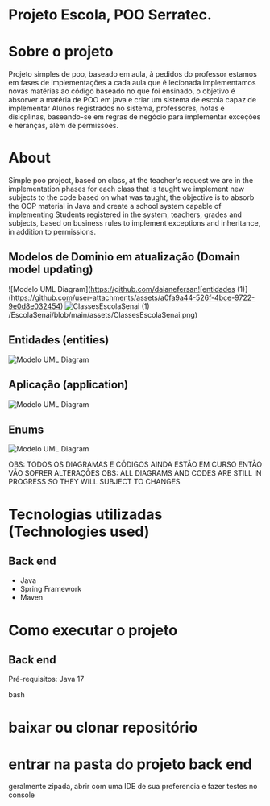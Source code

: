 # Projeto Escola, POO Serratec.


# Sobre o projeto
Projeto simples de poo, baseado em aula, à pedidos do professor estamos em fases de implementações a cada aula que é lecionada implementamos
novas matérias ao código baseado no que foi ensinado, o objetivo é absorver a matéria de POO em java e criar um sistema de escola capaz de implementar
Alunos registrados no sistema, professores, notas e disicplinas, baseando-se em regras de negócio para implementar exceções e heranças, além de permissões.

# About
Simple poo project, based on class, at the teacher's request we are in the implementation phases for each class that is taught we implement
new subjects to the code based on what was taught, the objective is to absorb the OOP material in Java and create a school system capable of implementing
Students registered in the system, teachers, grades and subjects, based on business rules to implement exceptions and inheritance, in addition to permissions.

## Modelos de Dominio em atualização (Domain model updating)
![Modelo UML Diagram](https://github.com/daianefersan![entidades (1)](https://github.com/user-attachments/assets/a0fa9a44-526f-4bce-9722-9e0d8e032454)
![ClassesEscolaSenai (1)](https://github.com/user-attachments/assets/f260945b-57f2-4a46-96e1-3845363557aa)
/EscolaSenai/blob/main/assets/ClassesEscolaSenai.png)

## Entidades (entities)
![Modelo UML Diagram](https://github.com/daianefersan/EscolaSenai/blob/main/assets/entidades.png)

## Aplicação (application)
![Modelo UML Diagram](https://github.com/"daianefersan"/EscolaSenai/blob/main/assets/application.png) 

## Enums
![Modelo UML Diagram](https://github.com/"daianefersan"/EscolaSenai/blob/main/assets/enums.png)

OBS: TODOS OS DIAGRAMAS E CÓDIGOS AINDA ESTÃO EM CURSO ENTÃO VÃO SOFRER ALTERAÇÕES
OBS: ALL DIAGRAMS AND CODES ARE STILL IN PROGRESS SO THEY WILL SUBJECT TO CHANGES

# Tecnologias utilizadas (Technologies used)
## Back end
- Java
- Spring Framework
- Maven

# Como executar o projeto

## Back end
Pré-requisitos: Java 17

bash
# baixar ou clonar repositório

# entrar na pasta do projeto back end
geralmente zipada, abrir com uma IDE de sua preferencia e fazer testes no console
